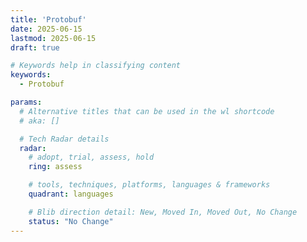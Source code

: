 ```yaml
---
title: 'Protobuf'
date: 2025-06-15
lastmod: 2025-06-15
draft: true

# Keywords help in classifying content
keywords:
  - Protobuf

params:
  # Alternative titles that can be used in the wl shortcode
  # aka: []

  # Tech Radar details
  radar:
    # adopt, trial, assess, hold
    ring: assess

    # tools, techniques, platforms, languages & frameworks
    quadrant: languages

    # Blib direction detail: New, Moved In, Moved Out, No Change
    status: "No Change"
---
```


<!-- TODO: Add a Summary -->

<!--more-->

<!-- TODO: Add additional info -->
